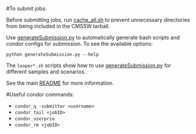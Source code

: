 #To submit jobs:

Before submitting jobs, run [cache_all.sh](../cache_all.sh) to prevent unnecessary directories from being included in the CMSSW tarball.

Use [generateSubmission.py](./generateSubmission.py) to automatically generate bash scripts and condor configs for submission. To see the available options:
```
python generateSubmission.py --help
```

The `looper*.sh` scripts show how to use [generateSubmission.py](./generateSubmission.py) for different samples and scenarios.

See the main [README](../../../README.md) for more information.

#Useful condor commands:
* `condor_q -submitter <username>`
* `condor_tail <jobID>`
* `condor_userprio`
* `condor_rm <jobID>`

